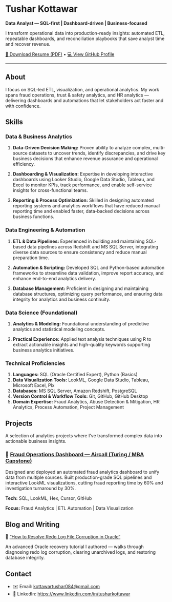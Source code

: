 # Tushar Kottawar  
**Data Analyst — SQL-first | Dashboard-driven | Business-focused**

I transform operational data into production-ready insights: automated ETL, repeatable dashboards, and reconciliation playbooks that save analyst time and recover revenue.

[📄 Download Resume (PDF)](./Tushar_Kottawar_CV.pdf) • [💻 View GitHub Profile](https://github.com/kottawartushar/tushar-kottawar-portfolio)

---

## About

I focus on SQL-led ETL, visualization, and operational analytics. My work spans fraud operations, trust & safety analytics, and HR analytics — delivering dashboards and automations that let stakeholders act faster and with confidence.

## Skills

### Data & Business Analytics

1. **Data-Driven Decision Making:** Proven ability to analyze complex, multi-source datasets to uncover trends, identify discrepancies, and drive key business decisions that enhance revenue assurance and operational efficiency.

2. **Dashboarding & Visualization:** Expertise in developing interactive dashboards using Looker Studio, Google Data Studio, Tableau, and Excel to monitor KPIs, track performance, and enable self-service insights for cross-functional teams.
 
3. **Reporting & Process Optimization:** Skilled in designing automated reporting systems and analytics workflows that have reduced manual reporting time and enabled faster, data-backed decisions across business functions.  

### Data Engineering & Automation

1. **ETL & Data Pipelines:** Experienced in building and maintaining SQL-based data pipelines across Redshift and MS SQL Server, integrating diverse data sources to ensure consistency and reduce manual preparation time.

2. **Automation & Scripting:** Developed SQL and Python-based automation frameworks to streamline data validation, improve report accuracy, and enhance end-to-end analytics delivery.

3. **Database Management:** Proficient in designing and maintaining database structures, optimizing query performance, and ensuring data integrity for analytics and business continuity.  

### Data Science (Foundational)

1. **Analytics & Modeling:** Foundational understanding of predictive analytics and statistical modeling concepts.

2. **Practical Experience:** Applied text analysis techniques using R to extract actionable insights and high-quality keywords supporting business analytics initiatives.  

### Technical Proficiencies

1. **Languages:** SQL (Oracle Certified Expert), Python (Basics)
2. **Data Visualization Tools:** LookML, Google Data Studio, Tableau, Microsoft Excel, Plx  
3. **Databases:** MS SQL Server, Amazon Redshift, PostgreSQL  
4. **Version Control & Workflow Tools:** Git, GitHub, GitHub Desktop 
5. **Domain Expertise:** Fraud Analytics, Abuse Detection & Mitigation, HR Analytics, Process Automation, Project Management

## Projects

A selection of analytics projects where I’ve transformed complex data into actionable business insights.

### 🧩 [Fraud Operations Dashboard — Aircall (Turing / MBA Capstone)](./projects/fraud_ops_dashboard.md)

Designed and deployed an automated fraud analytics dashboard to unify data from multiple sources.
Built production-grade SQL pipelines and interactive LookML visualizations, cutting fraud reporting time by 60% and investigation turnaround by 30%.

**Tech:** SQL, LookML, Hex, Cursor, GitHub

**Focus:** Fraud Analytics | ETL Automation | Data Visualization

## Blog and Writing

📝 [“How to Resolve Redo Log File Corruption in Oracle”](https://blog.unisoftindia.org/2016/08/step-by-step-how-to-resolve-redo-log.html)

An advanced Oracle recovery tutorial I authored — walks through diagnosing redo log corruption, clearing unarchived logs, and restoring database integrity.

## Contact
- ✉️ Email: kottawartushar084@gmail.com  
- 🔗 LinkedIn: https://www.linkedin.com/in/tusharkottawar